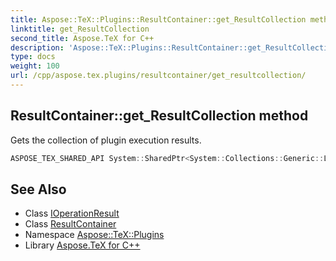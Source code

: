 ```yaml
---
title: Aspose::TeX::Plugins::ResultContainer::get_ResultCollection method
linktitle: get_ResultCollection
second_title: Aspose.TeX for C++
description: 'Aspose::TeX::Plugins::ResultContainer::get_ResultCollection method. Gets the collection of plugin execution results in C++.'
type: docs
weight: 100
url: /cpp/aspose.tex.plugins/resultcontainer/get_resultcollection/
---
```

## ResultContainer::get_ResultCollection method


Gets the collection of plugin execution results.

```cpp
ASPOSE_TEX_SHARED_API System::SharedPtr<System::Collections::Generic::List<System::SharedPtr<IOperationResult>>> Aspose::TeX::Plugins::ResultContainer::get_ResultCollection() const
```

## See Also

* Class [IOperationResult](../../ioperationresult/)
* Class [ResultContainer](../)
* Namespace [Aspose::TeX::Plugins](../../)
* Library [Aspose.TeX for C++](../../../)
